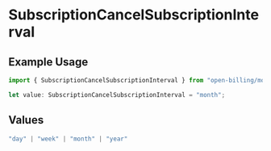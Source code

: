 # SubscriptionCancelSubscriptionInterval

## Example Usage

```typescript
import { SubscriptionCancelSubscriptionInterval } from "open-billing/models/operations";

let value: SubscriptionCancelSubscriptionInterval = "month";
```

## Values

```typescript
"day" | "week" | "month" | "year"
```